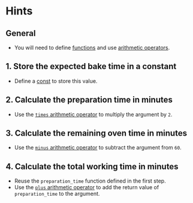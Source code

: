 # Hints

## General

- You will need to define [functions][functions] and use [arithmetic operators][arithmetics].

## 1. Store the expected bake time in a constant

- Define a [const][const] to store this value.

## 2. Calculate the preparation time in minutes

- Use the [`times` arithmetic operator][arithmetics] to multiply the argument by `2`.

## 3. Calculate the remaining oven time in minutes

- Use the [`minus` arithmetic operator][arithmetics] to subtract the argument from `60`.

## 4. Calculate the total working time in minutes

- Reuse the `preparation_time` function defined in the first step.
- Use the [`plus` arithmetic operator][arithmetics] to add the return value of `preparation_time` to the argument.

[const]: https://docs.julialang.org/en/v1/base/base/#const
[functions]: https://docs.julialang.org/en/v1/manual/functions/
[arithmetics]: https://docs.julialang.org/en/v1/manual/mathematical-operations/#Arithmetic-Operators-1
